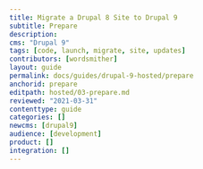 ```yaml
---
title: Migrate a Drupal 8 Site to Drupal 9
subtitle: Prepare
description: 
cms: "Drupal 9"
tags: [code, launch, migrate, site, updates]
contributors: [wordsmither]
layout: guide
permalink: docs/guides/drupal-9-hosted/prepare
anchorid: prepare
editpath: hosted/03-prepare.md
reviewed: "2021-03-31"
contenttype: guide
categories: []
newcms: [drupal9]
audience: [development]
product: []
integration: []
---
```


<Partial file="drupal-9/prepare-local-environment-no-clone-new.md" />
